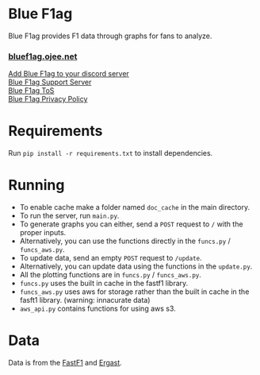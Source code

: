 # Blue F1ag

Blue F1ag provides F1 data through graphs for fans to analyze.

### [bluef1ag.ojee.net](https://bluef1ag.ojee.net)

[Add Blue F1ag to your discord server](https://discord.com/oauth2/authorize?client_id=892359806898303036&permissions=534723947584&scope=bot)  
[Blue F1ag Support Server](https://discord.com/invite/uXY5Va4Jbb)  
[Blue F1ag ToS](https://bluef1ag.ojee.net/tos)  
[Blue F1ag Privacy Policy](https://bluef1ag.ojee.net/priv)  

# Requirements

Run `pip install -r requirements.txt` to install dependencies.

# Running

- To enable cache make a folder named `doc_cache` in the main directory.
- To run the server, run `main.py`.
- To generate graphs you can either, send a `POST` request to `/` with the proper inputs.
- Alternatively, you can use the functions directly in the `funcs.py` / `funcs_aws.py`.
- To update data, send an empty `POST` request to `/update`.
- Alternatively, you can update data using the functions in the `update.py`.
- All the plotting functions are in `funcs.py` / `funcs_aws.py`.
- `funcs.py` uses the built in cache in the fastf1 library.
- `funcs_aws.py` uses aws for storage rather than the built in cache in the fasft1 library. (warning: innacurate data)
- `aws_api.py` contains functions for using aws s3.

# Data

Data is from the [FastF1](https://github.com/theOehrly/Fast-F1) and [Ergast](https://ergast.com/mrd/).
